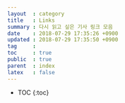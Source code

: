 ```yaml
---
layout  : category
title   : Links
summary : 다시 읽고 싶은 기사 링크 모음
date    : 2018-07-29 17:35:26 +0900 
updated : 2018-07-29 17:35:50 +0900
tag     :
toc     : true
public  : true
parent  : index
latex   : false
---
```

* TOC
{:toc}

# 
